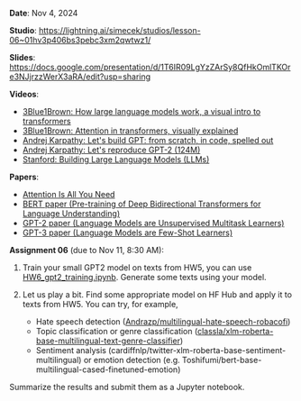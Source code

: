 **Date**: Nov 4, 2024

**Studio**: https://lightning.ai/simecek/studios/lesson-06~01hv3p406bs3pebc3xm2qwtwz1/

**Slides**: https://docs.google.com/presentation/d/1T6IR09LgYzZArSy8QfHkOmlTKOre3NJjrzzWerX3aRA/edit?usp=sharing

**Videos**:

* [3Blue1Brown: How large language models work, a visual intro to transformers](https://www.youtube.com/watch?v=wjZofJX0v4M&ab_channel=3Blue1Brown)
* [3Blue1Brown: Attention in transformers, visually explained](https://www.youtube.com/watch?v=eMlx5fFNoYc&ab_channel=3Blue1Brown)
* [Andrej Karpathy: Let's build GPT: from scratch, in code, spelled out](https://www.youtube.com/watch?v=kCc8FmEb1nY)
* [Andrej Karpathy: Let's reproduce GPT-2 (124M)](https://www.youtube.com/watch?v=l8pRSuU81PU)
* [Stanford: Building Large Language Models (LLMs)](https://www.youtube.com/watch?v=9vM4p9NN0Ts)

**Papers**:

* [Attention Is All You Need](https://arxiv.org/abs/1706.03762)
* [BERT paper (Pre-training of Deep Bidirectional Transformers for Language Understanding)](https://arxiv.org/abs/1810.04805)
* [GPT-2 paper (Language Models are Unsupervised Multitask Learners)](https://cdn.openai.com/better-language-models/language_models_are_unsupervised_multitask_learners.pdf)
* [GPT-3 paper (Language Models are Few-Shot Learners)](https://arxiv.org/abs/2005.14165)

**Assignment 06** (due to Nov 11, 8:30 AM):

1. Train your small GPT2 model on texts from HW5, you can use [HW6_gpt2_training.ipynb](HW6_gpt2_training.ipynb). Generate some texts using your model.
1. Let us play a bit. Find some appropriate model on HF Hub and apply it to texts from HW5. You can try, for example,

    * Hate speech detection ([Andrazp/multilingual-hate-speech-robacofi](https://huggingface.co/Andrazp/multilingual-hate-speech-robacofi))
    * Topic classification or genre classification ([classla/xlm-roberta-base-multilingual-text-genre-classifier](https://huggingface.co/classla/xlm-roberta-base-multilingual-text-genre-classifier))
    * Sentiment analysis (cardiffnlp/twitter-xlm-roberta-base-sentiment-multilingual) or emotion detection (e.g. Toshifumi/bert-base-multilingual-cased-finetuned-emotion)

Summarize the results and submit them as a Jupyter notebook.




